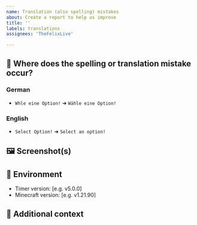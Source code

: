 ```yaml
---
name: Translation (also spelling) mistakes
about: Create a report to help us improve
title: ''
labels: translations
assignees: 'TheFelixLive'

---
```


## 📍 Where does the spelling or translation mistake occur?
<!-- Feel free to report issues in your languages as shown here:

### language
- `current translation` ➜ `your suggestion`

-->
### German
- `Whle eine Option!` ➜ `Wähle eine Option!`

### English
- `Select Option!` ➜ `Select an option!`

## 🖼️ Screenshot(s)
<!-- You can add screenshots so we can identify the problem faster. -->


## 🧩 Environment
<!-- Please complete the following information to help us reproduce the issue. -->
- Timer version: [e.g. v5.0.0]
- Minecraft version: [e.g. v1.21.90]


## 📝 Additional context
<!-- Optional: Add any extra details that might help us understand or fix the issue. -->
